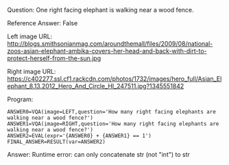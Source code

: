 Question: One right facing elephant is walking near a wood fence.

Reference Answer: False

Left image URL: http://blogs.smithsonianmag.com/aroundthemall/files/2009/08/national-zoos-asian-elephant-ambika-covers-her-head-and-back-with-dirt-to-protect-herself-from-the-sun.jpg

Right image URL: https://c402277.ssl.cf1.rackcdn.com/photos/1732/images/hero_full/Asian_Elephant_8.13.2012_Hero_And_Circle_HI_247511.jpg?1345551842

Program:

```
ANSWER0=VQA(image=LEFT,question='How many right facing elephants are walking near a wood fence?')
ANSWER1=VQA(image=RIGHT,question='How many right facing elephants are walking near a wood fence?')
ANSWER2=EVAL(expr='{ANSWER0} + {ANSWER1} == 1')
FINAL_ANSWER=RESULT(var=ANSWER2)
```
Answer: Runtime error: can only concatenate str (not "int") to str


